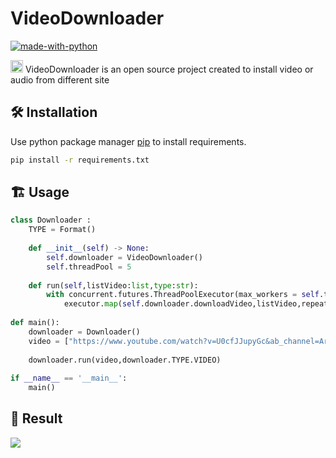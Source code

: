 #  VideoDownloader
[![made-with-python](https://img.shields.io/badge/Made%20with-Python-1f425f.svg)](https://www.python.org/)

	

<img src = "https://github.githubassets.com/images/mona-loading-dark.gif" height=20/> VideoDownloader is an open source project created to install video or audio from different site 

## :hammer_and_wrench: Installation 

Use python package manager [pip](https://pip.pypa.io/en/stable/) to install requirements.

```bash
pip install -r requirements.txt
```




## :building_construction: Usage

```python
class Downloader :
    TYPE = Format()
    
    def __init__(self) -> None:
        self.downloader = VideoDownloader()
        self.threadPool = 5
    
    def run(self,listVideo:list,type:str):
        with concurrent.futures.ThreadPoolExecutor(max_workers = self.threadPool) as executor:
            executor.map(self.downloader.downloadVideo,listVideo,repeat(type))
        
def main():
    downloader = Downloader()
    video = ["https://www.youtube.com/watch?v=U0cfJJupyGc&ab_channel=Ar-RahmanTv","https://www.youtube.com/watch?v=nlYCyGaXPW0&ab_channel=UnMusulman"]
    
    downloader.run(video,downloader.TYPE.VIDEO)
    
if __name__ == '__main__':
    main()
```
## :tada: Result

![](http://i.imgur.com/Ssfp7.gif)


